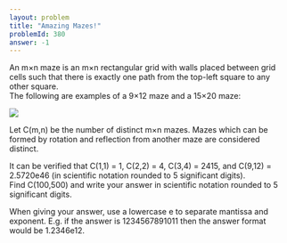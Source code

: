 ```yaml
---
layout: problem
title: "Amazing Mazes!"
problemId: 380
answer: -1
---
```

 An m×n maze is an m×n rectangular grid with walls placed between grid cells such that there is exactly one path from the top-left square to any other square.   
The following are examples of a 9×12 maze and a 15×20 maze:

![](project/images/p380_mazes.gif)

 Let C(m,n) be the number of distinct m×n mazes. Mazes which can be formed by rotation and reflection from another maze are considered distinct.

 It can be verified that C(1,1) = 1, C(2,2) = 4, C(3,4) = 2415, and C(9,12) = 2.5720e46 (in scientific notation rounded to 5 significant digits).  
 Find C(100,500) and write your answer in scientific notation rounded to 5 significant digits.

 When giving your answer, use a lowercase e to separate mantissa and exponent. E.g. if the answer is 1234567891011 then the answer format would be 1.2346e12.